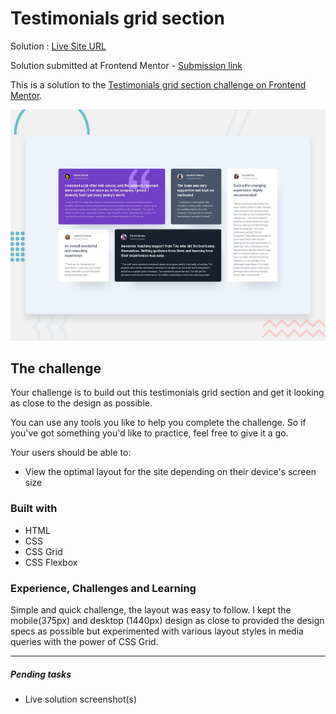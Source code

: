# Testimonials grid section

Solution : [Live Site URL](https://frontend-mentor-challenges-ecru.vercel.app/testimonials-grid-section/)

Solution submitted  at Frontend Mentor - [Submission link](https://www.frontendmentor.io/solutions/testimonials-grid-section-subtle-transition-effects-iHdjWpeUk)

This is a solution to the [Testimonials grid section challenge on Frontend Mentor](https://www.frontendmentor.io/challenges/testimonials-grid-section-Nnw6J7Un7). 

![Design preview for the Testimonials grid section coding challenge](./design/desktop-preview.jpg)

## The challenge

Your challenge is to build out this testimonials grid section and get it looking as close to the design as possible.

You can use any tools you like to help you complete the challenge. So if you've got something you'd like to practice, feel free to give it a go.

Your users should be able to:

- View the optimal layout for the site depending on their device's screen size

### Built with

- HTML 
- CSS
- CSS Grid
- CSS Flexbox

### Experience,  Challenges and Learning
Simple and quick challenge, the layout was easy to follow. I kept the mobile(375px) and desktop (1440px) design as close to provided the design specs as possible but experimented with various layout styles in media queries with the power of CSS Grid. 

---
##### Pending tasks
 
- Live solution screenshot(s)

